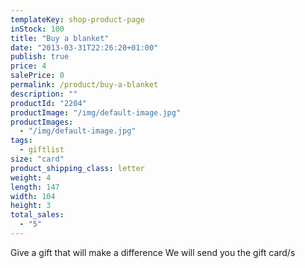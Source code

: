 ```yaml
---
templateKey: shop-product-page
inStock: 100
title: "Buy a blanket"
date: "2013-03-31T22:26:20+01:00"
publish: true
price: 4
salePrice: 0
permalink: /product/buy-a-blanket
description: ""
productId: "2204"
productImage: "/img/default-image.jpg"
productImages:
  - "/img/default-image.jpg"
tags:
  - giftlist
size: "card"
product_shipping_class: letter
weight: 4
length: 147
width: 104
height: 3
total_sales:
  - "5"
---
```


Give a gift that will make a difference We will send you the gift card/s

